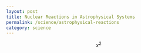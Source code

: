 ```yaml
---
layout: post
title: Nuclear Reactions in Astrophysical Systems
permalink: /science/astrophysical-reactions
category: science
---
```


$$x^2$$
